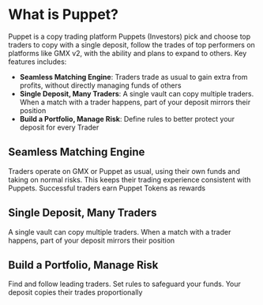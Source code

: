 
# What is Puppet?

Puppet is a copy trading platform Puppets (Investors) pick and choose top traders to copy with a single deposit, follow the trades of top performers on platforms like GMX v2, with the ability and plans to expand to others. Key features includes:

- **Seamless Matching Engine**: Traders trade as usual to gain extra from profits, without directly managing funds of others
- **Single Deposit, Many Traders**: A single vault can copy multiple traders. When a match with a trader happens, part of your deposit mirrors their position
- **Build a Portfolio, Manage Risk**: Define rules to better protect your deposit for every Trader

## Seamless Matching Engine

Traders operate on GMX or Puppet as usual, using their own funds and taking on normal risks. This keeps their trading experience consistent with Puppets. Successful traders earn Puppet Tokens as rewards

## Single Deposit, Many Traders

A single vault can copy multiple traders. When a match with a trader happens, part of your deposit mirrors their position

## Build a Portfolio, Manage Risk

Find and follow leading traders. Set rules to safeguard your funds. Your deposit copies their trades proportionally
